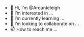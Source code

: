 - 👋 Hi, I’m @Arounteleigh
- 👀 I’m interested in ...
- 🌱 I’m currently learning ...
- 💞️ I’m looking to collaborate on ...
- 📫 How to reach me ...

<!---
Arounteleigh/Arounteleigh is a ✨ special ✨ repository because its `README.md` (this file) appears on your GitHub profile.
You can click the Preview link to take a look at your changes.
--->
